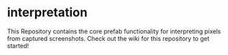 interpretation
==============

This Repository contains the core prefab functionality for interpreting pixels from captured screenshots. Check out the wiki for this repository to get started!
